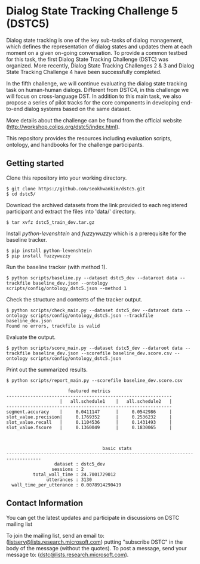 # Dialog State Tracking Challenge 5 (DSTC5)

Dialog state tracking is one of the key sub-tasks of dialog management, which defines the representation of dialog states and updates them at each moment on a given on-going conversation. To provide a common testbed for this task, the first Dialog State Tracking Challenge (DSTC) was organized. More recently, Dialog State Tracking Challenges 2 & 3 and Dialog State Tracking Challenge 4 have been successfully completed.

In the fifth challenge, we will continue evaluating the dialog state tracking task on human-human dialogs. Different from DSTC4, in this challenge we will focus on cross-language DST. In addition to this main task, we also propose a series of pilot tracks for the core components in developing end-to-end dialog systems based on the same dataset.

More details about the challenge can be found from the official website (http://workshop.colips.org/dstc5/index.html).

This repository provides the resources including evaluation scripts, ontology, and handbooks for the challenge participants.

## Getting started

Clone this repository into your working directory.
``` shell
$ git clone https://github.com/seokhwankim/dstc5.git
$ cd dstc5/
```
Download the archived datasets from the link provided to each registered participant and extract the files into 'data/' directory.
``` shell
$ tar xvfz dstc5_train_dev.tar.gz
```
Install *python-levenshtein* and *fuzzywuzzy* which is a prerequisite for the baseline tracker.
``` shell
$ pip install python-levenshtein
$ pip install fuzzywuzzy
```
Run the baseline tracker (with method 1).
``` shell
$ python scripts/baseline.py --dataset dstc5_dev --dataroot data --trackfile baseline_dev.json --ontology scripts/config/ontology_dstc5.json --method 1
```
Check the structure and contents of the tracker output.
``` shell
$ python scripts/check_main.py --dataset dstc5_dev --dataroot data --ontology scripts/config/ontology_dstc5.json --trackfile baseline_dev.json
Found no errors, trackfile is valid
```
Evaluate the output.
``` shell
$ python scripts/score_main.py --dataset dstc5_dev --dataroot data --trackfile baseline_dev.json --scorefile baseline_dev.score.csv --ontology scripts/config/ontology_dstc5.json
```
Print out the summarized results.
``` shell
$ python scripts/report_main.py --scorefile baseline_dev.score.csv

                       featured metrics
--------------------------------------------------------------
                    |   all.schedule1    |   all.schedule2   |
--------------------------------------------------------------
segment.accuracy    |     0.0411147      |     0.0542986     |
slot_value.precision|     0.1769352      |     0.2536232     |
slot_value.recall   |     0.1104536      |     0.1431493     |
slot_value.fscore   |     0.1360049      |     0.1830065     |



                                    basic stats
-----------------------------------------------------------------------------------
                  dataset : dstc5_dev
                 sessions : 2
          total_wall_time : 24.7001729012
               utterances : 3130
  wall_time_per_utterance : 0.0078914290419
```

## Contact Information
You can get the latest updates and participate in discussions on DSTC mailing list

To join the mailing list, send an email to: (listserv@lists.research.microsoft.com)
putting "subscribe DSTC" in the body of the message (without the quotes).
To post a message, send your message to: (dstc@lists.research.microsoft.com).
